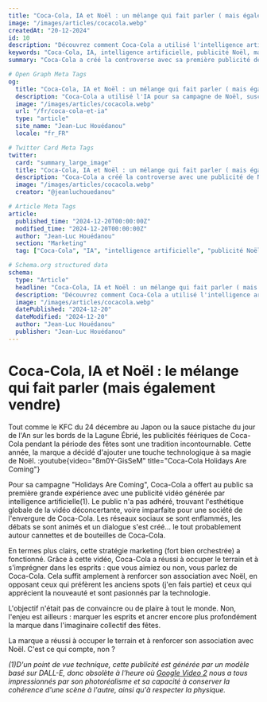 ```yaml
---
title: "Coca-Cola, IA et Noël : un mélange qui fait parler ( mais également vendre)"
image: "/images/articles/cocacola.webp"
createdAt: "20-12-2024"
id: 10
description: "Découvrez comment Coca-Cola a utilisé l'intelligence artificielle pour sa campagne de Noël et pourquoi cette stratégie marketing controversée a parfaitement fonctionné malgré les critiques."
keywords: "Coca-Cola, IA, intelligence artificielle, publicité Noël, marketing, DALL-E, campagne publicitaire, Holidays Are Coming"
summary: "Coca-Cola a créé la controverse avec sa première publicité de Noël générée par IA. Malgré les critiques sur l'esthétique imparfaite, cette stratégie marketing a brillamment réussi à renforcer l'association de la marque avec les fêtes de fin d'année en générant des discussions et en occupant l'espace médiatique."

# Open Graph Meta Tags
og:
  title: "Coca-Cola, IA et Noël : un mélange qui fait parler ( mais également vendre)"
  description: "Coca-Cola a utilisé l'IA pour sa campagne de Noël, suscitant débats et visibilité. Découvrez pourquoi cette stratégie marketing a fonctionné malgré les critiques."
  image: "/images/articles/cocacola.webp"
  url: "/fr/coca-cola-et-ia"
  type: "article"
  site_name: "Jean-Luc Houédanou"
  locale: "fr_FR"

# Twitter Card Meta Tags
twitter:
  card: "summary_large_image"
  title: "Coca-Cola, IA et Noël : un mélange qui fait parler ( mais également vendre)"
  description: "Coca-Cola a créé la controverse avec une publicité de Noël générée par IA. Une stratégie marketing qui fait parler et vendre."
  image: "/images/articles/cocacola.webp"
  creator: "@jeanluchouedanou"

# Article Meta Tags
article:
  published_time: "2024-12-20T00:00:00Z"
  modified_time: "2024-12-20T00:00:00Z"
  author: "Jean-Luc Houédanou"
  section: "Marketing"
  tag: ["Coca-Cola", "IA", "intelligence artificielle", "publicité Noël", "marketing", "DALL-E", "campagne publicitaire", "Holidays Are Coming"]

# Schema.org structured data
schema:
  type: "Article"
  headline: "Coca-Cola, IA et Noël : un mélange qui fait parler ( mais également vendre)"
  description: "Découvrez comment Coca-Cola a utilisé l'intelligence artificielle pour sa campagne de Noël et pourquoi cette stratégie marketing controversée a parfaitement fonctionné malgré les critiques."
  image: "/images/articles/cocacola.webp"
  datePublished: "2024-12-20"
  dateModified: "2024-12-20"
  author: "Jean-Luc Houédanou"
  publisher: "Jean-Luc Houédanou"
---
```

# Coca-Cola, IA et Noël : le mélange qui fait parler (mais également vendre)

Tout comme le KFC du 24 décembre au Japon ou la sauce pistache du jour de l'An sur les bords de la Lagune Ébrié, les publicités féériques de Coca-Cola pendant la période des fêtes sont une tradition incontournable.
Cette année, la marque a décidé d'ajouter une touche technologique à sa magie de Noël.
:youtube{video="8m0Y-GisSeM" title="Coca-Cola Holidays Are Coming"}

Pour sa campagne "Holidays Are Coming", Coca-Cola a offert au public sa première grande expérience avec une publicité vidéo générée par intelligence artificielle(1).
Le public n'a pas adhéré, trouvant l'esthétique globale de la vidéo
déconcertante, voire imparfaite pour une société de l'envergure de Coca-Cola. Les réseaux sociaux se sont enflammés, les débats se sont animés et un dialogue s'est créé... le tout probablement autour cannettes et de bouteilles de Coca-Cola.

En termes plus clairs, cette stratégie marketing (fort bien orchestrée) a fonctionné. Grâce à cette vidéo, Coca-Cola a réussi à occuper le terrain et à s'imprégner dans les esprits : que vous aimiez ou non, vous parlez de Coca-Cola.
Cela suffit amplement à renforcer son association avec Noël, en opposant ceux qui préfèrent les anciens spots (j'en fais partie) et ceux qui apprécient la nouveauté et sont pasionnés par la technologie.

L'objectif n'était pas de convaincre ou de plaire à tout le monde.
Non, l'enjeu est ailleurs : marquer les esprits et ancrer encore plus profondément la marque dans l'imaginaire collectif des fêtes.

La marque a réussi à occuper le terrain et à renforcer son association avec Noël. C'est ce qui compte, non ?

_(1)D'un point de vue technique, cette publicité est générée par un modèle basé sur DALL-E, donc obsolète à l'heure où <a href="https://www.instagram.com/generativeai_official/reel/DDwb4ZmSl7C/" target="_blank">Google Video 2</a> nous a tous impressionnés par son photoréalisme et sa capacité à conserver la cohérence d'une scène à l'autre, ainsi qu'à respecter la physique._
